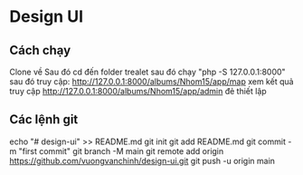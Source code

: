 # Design UI
## Cách chạy
Clone về
Sau đó cd đến folder trealet
sau đó  chạy "php -S 127.0.0.1:8000"
sau đó truy cập: http://127.0.0.1:8000/albums/Nhom15/app/map xem kết quả
truy cập http://127.0.0.1:8000/albums/Nhom15/app/admin đẻ thiết lập

## Các lệnh git
echo "# design-ui" >> README.md
git init
git add README.md
git commit -m "first commit"
git branch -M main
git remote add origin https://github.com/vuongvanchinh/design-ui.git
git push -u origin main
